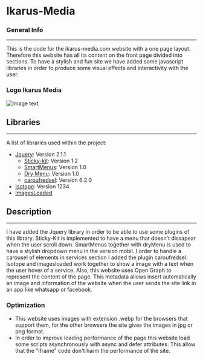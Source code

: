 # Ikarus-Media

### General Info
***
This is the code for the ikarus-media.com website with a one page layout. Therefore this website has all its content on the front page divided into sections. To have a stylish and fun site we have added some javascript libraries in order to produce some visual effects and interactivity with the user. 
### Logo Ikarus Media
![Image text](https://www.ikarus-media.com/images/logo-loader128.gif)
## Libraries
***
A list of libraries used within the project:
* [Jquery](https://jquery.com/): Version 2.1.1     
  *  [Sticky-kit](https://leafo.net/sticky-kit/): Version 1.2
  *  [SmartMenus](https://www.smartmenus.org/): Version 1.0
  *  [Dry Menu](https://searchcode.com/codesearch/view/42935870/): Version 1.0
  *  [caroufredsel](https://cdnjs.com/libraries/jquery.caroufredsel): Version 6.2.0
* [Isotope](https://isotope.metafizzy.co/): Version 1234
* [ImagesLoaded](https://imagesloaded.desandro.com/)

## Description
***
I have added the Jquery library in order to be able to use some plugins of this library. Sticky-Kit is implemented to have a menu that doesn't dissapear when the user scroll down. SmartMenus together with dryMenu is used to have a stylish dropdown menu in the version mobil. I order to handle a carousel of elements in services section I added the plugin caroufredsel. Isotope and imagesloaded work together to show a image with a text when the user hover of a service.
Also, this website uses Open Graph to represent the content of the page. This metadata allows insert automatically an image and information of the website when the user sends the site link in an app like whatsapp or facebook.

### Optimization
* This website uses images with extension .webp for the browsers that support them, for the other browsers the site gives the images in jpg or png format.
* In order to improve loading performance of the page this website load some scripts asynchronously with async and defer attributes. This allow that the "iframe" code don't harm the performance of the site.


